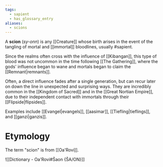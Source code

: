 ```yaml
---
tags:
  - sapient
  - has_glossary_entry
aliases:
  - scions
---
```

A **scion** (*sy-onn*) is any [[Creature]] whose birth arises in the event of the tangling of mortal and [[immortal]] bloodlines, usually #sapient.

Since the realms often cross with the influence of [[Kibangan]], this type of blood was not uncommon in the time following [[The Gathering]], where the gods' influence began to wane and mortals began to claim the [[Remnant|remnants]]. 

Often, a direct influence fades after a single generation, but can recur later on down the line in unexpected and surprising ways. They are incredibly common in the [[Kingdom of Sacred]] and in the [[Great Nortian Empire]], due to their independent contact with immortals through their [[Flipside|flipsides]].

Examples include [[Evangel|evangels]], [[aasimar]], [[Tiefling|tieflings]], and [[ganzi|ganzis]].

# Etymology
The term "scion" is from [[Oa'Rovi]].

![[Dictionary - Oa'Rovi#Šaon {ŠA/ON}]]